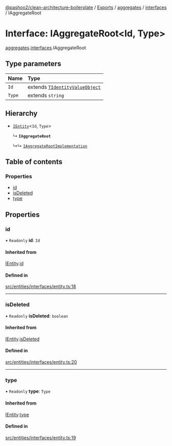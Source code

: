 [@pashoo2/clean-architecture-boilerplate](../README.md) / [Exports](../modules.md) / [aggregates](../modules/aggregates.md) / [interfaces](../modules/aggregates.interfaces.md) / IAggregateRoot

# Interface: IAggregateRoot<Id, Type\>

[aggregates](../modules/aggregates.md).[interfaces](../modules/aggregates.interfaces.md).IAggregateRoot

## Type parameters

| Name | Type |
| :------ | :------ |
| `Id` | extends [`TIdentityValueObject`](../modules/valueobject.interfaces.md#tidentityvalueobject) |
| `Type` | extends `string` |

## Hierarchy

- [`IEntity`](entities.interfaces.ientity.md)<`Id`, `Type`\>

  ↳ **`IAggregateRoot`**

  ↳↳ [`IAggregateRootImplementation`](aggregates.interfaces.iaggregaterootimplementation.md)

## Table of contents

### Properties

- [id](aggregates.interfaces.iaggregateroot.md#id)
- [isDeleted](aggregates.interfaces.iaggregateroot.md#isdeleted)
- [type](aggregates.interfaces.iaggregateroot.md#type)

## Properties

### id

• `Readonly` **id**: `Id`

#### Inherited from

[IEntity](entities.interfaces.ientity.md).[id](entities.interfaces.ientity.md#id)

#### Defined in

[src/entities/interfaces/entity.ts:18](https://github.com/pashoo2/clean-architecture-boilerplate/blob/88f8e3d/src/entities/interfaces/entity.ts#L18)

___

### isDeleted

• `Readonly` **isDeleted**: `boolean`

#### Inherited from

[IEntity](entities.interfaces.ientity.md).[isDeleted](entities.interfaces.ientity.md#isdeleted)

#### Defined in

[src/entities/interfaces/entity.ts:20](https://github.com/pashoo2/clean-architecture-boilerplate/blob/88f8e3d/src/entities/interfaces/entity.ts#L20)

___

### type

• `Readonly` **type**: `Type`

#### Inherited from

[IEntity](entities.interfaces.ientity.md).[type](entities.interfaces.ientity.md#type)

#### Defined in

[src/entities/interfaces/entity.ts:19](https://github.com/pashoo2/clean-architecture-boilerplate/blob/88f8e3d/src/entities/interfaces/entity.ts#L19)
